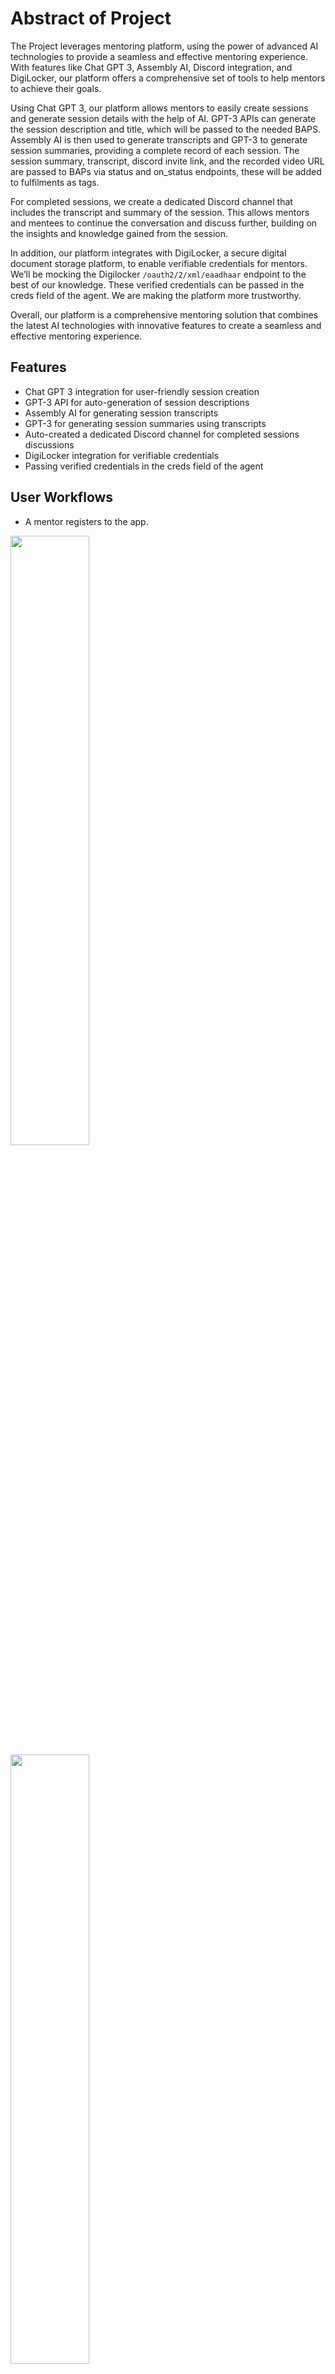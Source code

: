 # Abstract of Project

The Project leverages mentoring platform, using the power of advanced AI technologies to provide a seamless and effective mentoring experience. With features like Chat GPT 3, Assembly AI, Discord integration, and DigiLocker, our platform offers a comprehensive set of tools to help mentors to achieve their goals.

Using Chat GPT 3, our platform allows mentors to easily create sessions and generate session details with the help of AI.
GPT-3 APIs can generate the session description and title, which will be passed to the needed BAPS.
Assembly AI is then used to generate transcripts and GPT-3 to generate session summaries, providing a complete record of each session. The session summary, transcript, discord invite link, and the recorded video URL are passed to BAPs via status and on_status endpoints, these will be added to fulfilments as tags.

For completed sessions, we create a dedicated Discord channel that includes the transcript and summary of the session. This allows mentors and mentees to continue the conversation and discuss further, building on the insights and knowledge gained from the session.

In addition, our platform integrates with DigiLocker, a secure digital document storage platform, to enable verifiable credentials for mentors. We’ll be mocking the Digilocker `/oauth2/2/xml/eaadhaar` endpoint to the best of our knowledge. These verified credentials can be passed in the creds field of the agent. We are making the platform more trustworthy.

Overall, our platform is a comprehensive mentoring solution that combines the latest AI technologies with innovative features to create a seamless and effective mentoring experience.

## Features

-   Chat GPT 3 integration for user-friendly session creation
-   GPT-3 API for auto-generation of session descriptions
-   Assembly AI for generating session transcripts
-   GPT-3 for generating session summaries using transcripts
-   Auto-created a dedicated Discord channel for completed sessions discussions
-   DigiLocker integration for verifiable credentials
-   Passing verified credentials in the creds field of the agent

## User Workflows

-   A mentor registers to the app.

<img src="https://raw.githubusercontent.com/rakeshSgr/bpp-innovation/develop/Assets/screen-1.jpg" width=50% >
<img src="https://raw.githubusercontent.com/rakeshSgr/bpp-innovation/develop/Assets/screen-2.jpg" width=50% >
<img src="https://raw.githubusercontent.com/rakeshSgr/bpp-innovation/develop/Assets/screen-3.jpg" width=50% >

-   A mentor logs in to the platform and Edits his profile.

![](https://raw.githubusercontent.com/rakeshSgr/bpp-innovation/develop/Assets/screen-4-9.jpg)

![](https://raw.githubusercontent.com/rakeshSgr/bpp-innovation/develop/Assets/screen-5.jpg)

-   A mentor creates a new mentoring session using Chat GPT 3 AI. The mentor inputs the session title, and start and end date, using these data GPT-3 generates a session description.

![](https://raw.githubusercontent.com/rakeshSgr/bpp-innovation/develop/Assets/screen-6.jpg)

![](https://raw.githubusercontent.com/rakeshSgr/bpp-innovation/develop/Assets/screen-7.jpg)

-   Once the Session is completed, Assembly AI generates a transcript of the session using the recorded session mp4 file, and GPT-3 generates a summary using the transcript.

![](https://raw.githubusercontent.com/rakeshSgr/bpp-innovation/develop/Assets/screen-8.jpg)

-   The session summary along with the discord invite link, transcript, and recording URL is passed on to the BAP in the status /on_status call. The data will be added in the fulfillments as tags

-   After the session is completed, a dedicated Discord channel is created, and the transcript and summary are posted.

![](https://github.com/rakeshSgr/bpp-innovation/blob/develop/Assets/discord.png?raw=true)

-   The mentor and mentee can continue the conversation and discuss further in the dedicated Discord channel, building on the insights and knowledge gained from the session.

-   The mentor can also receive verifiable credentials through DigiLocker integration, increasing their trustworthiness as a mentor. The verified credentials can be passed in the creds field of the agent, further increasing the mentor's credibility on the platform.

![](https://raw.githubusercontent.com/rakeshSgr/bpp-innovation/develop/Assets/screen-9.jpg)

![](https://raw.githubusercontent.com/rakeshSgr/bpp-innovation/develop/Assets/screen-10.jpg)

## Tech Stack

**Mobile:** Angular + Ionic

**Backend:** Node + Express

**Databases:** Mongo(Storage)

**External:** DigiLocker, Assembly AI, ChatGpt and Discord

**Data Streaming:** Kafka

## Architecture

![](https://raw.githubusercontent.com/rakeshSgr/bpp-innovation/develop/Assets/Architecture.jpg)

## Open-source and Digital Public Goods leveraged/used

-   Mentoring Elevate Platform : https://github.com/ELEVATE-Project

-   BigBlueButton : https://biggerbluebutton.com/
